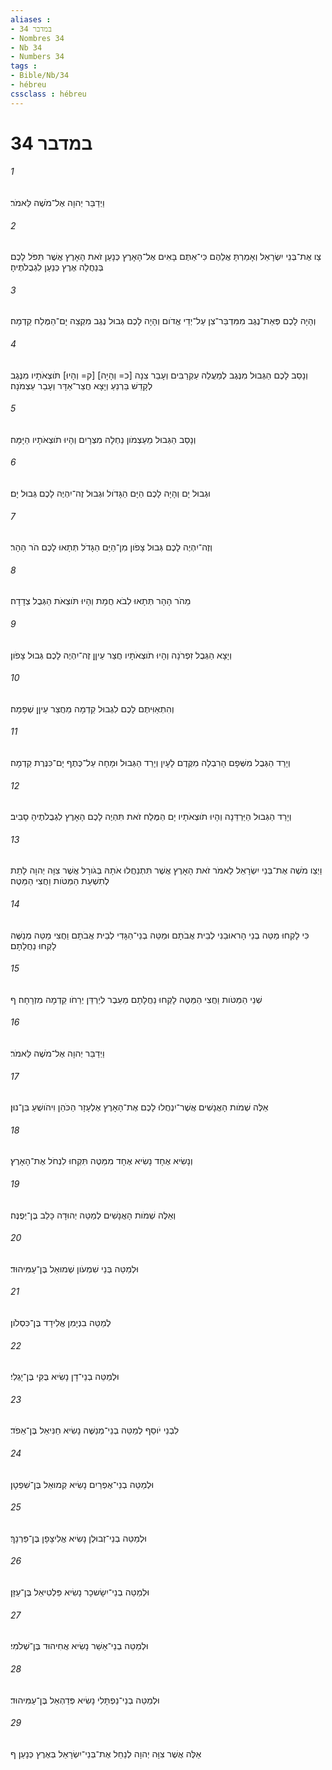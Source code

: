 ```yaml
---
aliases : 
- במדבר 34
- Nombres 34
- Nb 34
- Numbers 34
tags : 
- Bible/Nb/34
- hébreu
cssclass : hébreu
---
```


# במדבר 34

###### 1
וַיְדַבֵּר יְהוָה אֶל־מֹשֶׁה לֵּאמֹר׃
###### 2
צַו אֶת־בְּנֵי יִשְׂרָאֵל וְאָמַרְתָּ אֲלֵהֶם כִּי־אַתֶּם בָּאִים אֶל־הָאָרֶץ כְּנָעַן זֹאת הָאָרֶץ אֲשֶׁר תִּפֹּל לָכֶם בְּנַחֲלָה אֶרֶץ כְּנַעַן לִגְבֻלֹתֶיהָ׃
###### 3
וְהָיָה לָכֶם פְּאַת־נֶגֶב מִמִּדְבַּר־צִן עַל־יְדֵי אֱדֹום וְהָיָה לָכֶם גְּבוּל נֶגֶב מִקְצֵה יָם־הַמֶּלַח קֵדְמָה׃
###### 4
וְנָסַב לָכֶם הַגְּבוּל מִנֶּגֶב לְמַעֲלֵה עַקְרַבִּים וְעָבַר צִנָה [כ= וְהָיָה] [ק= וְהָיוּ] תֹּוצְאֹתָיו מִנֶּגֶב לְקָדֵשׁ בַּרְנֵעַ וְיָצָא חֲצַר־אַדָּר וְעָבַר עַצְמֹנָה׃
###### 5
וְנָסַב הַגְּבוּל מֵעַצְמֹון נַחְלָה מִצְרָיִם וְהָיוּ תֹוצְאֹתָיו הַיָּמָּה׃
###### 6
וּגְבוּל יָם וְהָיָה לָכֶם הַיָּם הַגָּדֹול וּגְבוּל זֶה־יִהְיֶה לָכֶם גְּבוּל יָם׃
###### 7
וְזֶה־יִהְיֶה לָכֶם גְּבוּל צָפֹון מִן־הַיָּם הַגָּדֹל תְּתָאוּ לָכֶם הֹר הָהָר׃
###### 8
מֵהֹר הָהָר תְּתָאוּ לְבֹא חֲמָת וְהָיוּ תֹּוצְאֹת הַגְּבֻל צְדָדָה׃
###### 9
וְיָצָא הַגְּבֻל זִפְרֹנָה וְהָיוּ תֹוצְאֹתָיו חֲצַר עֵיןָן זֶה־יִהְיֶה לָכֶם גְּבוּל צָפֹון׃
###### 10
וְהִתְאַוִּיתֶם לָכֶם לִגְבוּל קֵדְמָה מֵחֲצַר עֵיןָן שְׁפָמָה׃
###### 11
וְיָרַד הַגְּבֻל מִשְּׁפָם הָרִבְלָה מִקֶּדֶם לָעָיִן וְיָרַד הַגְּבוּל וּמָחָה עַל־כֶּתֶף יָם־כִּנֶּרֶת קֵדְמָה׃
###### 12
וְיָרַד הַגְּבוּל הַיַּרְדֵּנָה וְהָיוּ תֹוצְאֹתָיו יָם הַמֶּלַח זֹאת תִּהְיֶה לָכֶם הָאָרֶץ לִגְבֻלֹתֶיהָ סָבִיב׃
###### 13
וַיְצַו מֹשֶׁה אֶת־בְּנֵי יִשְׂרָאֵל לֵאמֹר זֹאת הָאָרֶץ אֲשֶׁר תִּתְנַחֲלוּ אֹתָהּ בְּגֹורָל אֲשֶׁר צִוָּה יְהוָה לָתֵת לְתִשְׁעַת הַמַּטֹּות וַחֲצִי הַמַּטֶּה׃
###### 14
כִּי לָקְחוּ מַטֵּה בְנֵי הָראוּבֵנִי לְבֵית אֲבֹתָם וּמַטֵּה בְנֵי־הַגָּדִי לְבֵית אֲבֹתָם וַחֲצִי מַטֵּה מְנַשֶּׁה לָקְחוּ נַחֲלָתָם׃
###### 15
שְׁנֵי הַמַּטֹּות וַחֲצִי הַמַּטֶּה לָקְחוּ נַחֲלָתָם מֵעֵבֶר לְיַרְדֵּן יְרֵחֹו קֵדְמָה מִזְרָחָה׃ ף
###### 16
וַיְדַבֵּר יְהוָה אֶל־מֹשֶׁה לֵּאמֹר׃
###### 17
אֵלֶּה שְׁמֹות הָאֲנָשִׁים אֲשֶׁר־יִנְחֲלוּ לָכֶם אֶת־הָאָרֶץ אֶלְעָזָר הַכֹּהֵן וִיהֹושֻׁעַ בִּן־נוּן׃
###### 18
וְנָשִׂיא אֶחָד נָשִׂיא אֶחָד מִמַּטֶּה תִּקְחוּ לִנְחֹל אֶת־הָאָרֶץ׃
###### 19
וְאֵלֶּה שְׁמֹות הָאֲנָשִׁים לְמַטֵּה יְהוּדָה כָּלֵב בֶּן־יְפֻנֶּה׃
###### 20
וּלְמַטֵּה בְּנֵי שִׁמְעֹון שְׁמוּאֵל בֶּן־עַמִּיהוּד׃
###### 21
לְמַטֵּה בִנְיָמִן אֱלִידָד בֶּן־כִּסְלֹון׃
###### 22
וּלְמַטֵּה בְנֵי־דָן נָשִׂיא בֻּקִּי בֶּן־יָגְלִי׃
###### 23
לִבְנֵי יֹוסֵף לְמַטֵּה בְנֵי־מְנַשֶּׁה נָשִׂיא חַנִּיאֵל בֶּן־אֵפֹד׃
###### 24
וּלְמַטֵּה בְנֵי־אֶפְרַיִם נָשִׂיא קְמוּאֵל בֶּן־שִׁפְטָן׃
###### 25
וּלְמַטֵּה בְנֵי־זְבוּלֻן נָשִׂיא אֱלִיצָפָן בֶּן־פַּרְנָךְ׃
###### 26
וּלְמַטֵּה בְנֵי־יִשָׂשכָר נָשִׂיא פַּלְטִיאֵל בֶּן־עַזָּן׃
###### 27
וּלְמַטֵּה בְנֵי־אָשֵׁר נָשִׂיא אֲחִיהוּד בֶּן־שְׁלֹמִי׃
###### 28
וּלְמַטֵּה בְנֵי־נַפְתָּלִי נָשִׂיא פְּדַהְאֵל בֶּן־עַמִּיהוּד׃
###### 29
אֵלֶּה אֲשֶׁר צִוָּה יְהוָה לְנַחֵל אֶת־בְּנֵי־יִשְׂרָאֵל בְּאֶרֶץ כְּנָעַן׃ ף
